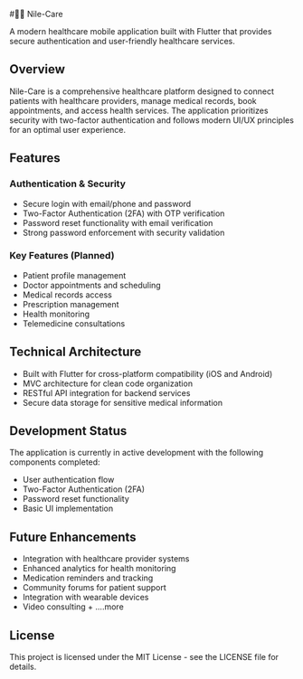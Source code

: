 #🧑‍⚕️ Nile-Care

A modern healthcare mobile application built with Flutter that provides secure authentication and user-friendly healthcare services.


## Overview

Nile-Care is a comprehensive healthcare platform designed to connect patients with healthcare providers, manage medical records, book appointments, and access health services. The application prioritizes security with two-factor authentication and follows modern UI/UX principles for an optimal user experience.

## Features

### Authentication & Security
- Secure login with email/phone and password
- Two-Factor Authentication (2FA) with OTP verification
- Password reset functionality with email verification
- Strong password enforcement with security validation

### Key Features (Planned)
- Patient profile management
- Doctor appointments and scheduling
- Medical records access
- Prescription management
- Health monitoring
- Telemedicine consultations

## Technical Architecture

- Built with Flutter for cross-platform compatibility (iOS and Android)
- MVC architecture for clean code organization
- RESTful API integration for backend services
- Secure data storage for sensitive medical information


## Development Status

The application is currently in active development with the following components completed:
- User authentication flow
- Two-Factor Authentication (2FA)
- Password reset functionality
- Basic UI implementation



## Future Enhancements

- Integration with healthcare provider systems
- Enhanced analytics for health monitoring
- Medication reminders and tracking
- Community forums for patient support
- Integration with wearable devices
- Video consulting + ....more

## License

This project is licensed under the MIT License - see the LICENSE file for details.


